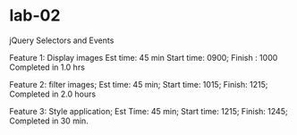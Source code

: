 # lab-02

jQuery Selectors and Events

Feature 1: Display images
Est time: 45 min
Start time: 0900;
Finish : 1000
Completed in 1.0 hrs


Feature 2: filter images;
Est time: 45 min;
Start time: 1015;
Finish: 1215;
Completed in 2.0 hours


Feature 3: Style application;
Est Time: 45 min;
Start time: 1215;
Finish: 1245;
Completed in 30 min.
